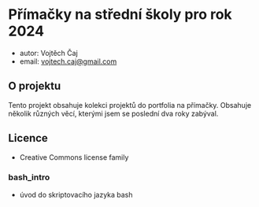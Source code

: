 # Přímačky na střední školy pro rok 2024

* autor: Vojtěch Čaj
* email: vojtech.caj@gmail.com

## O projektu 

Tento projekt obsahuje kolekci projektů do portfolia
na přímačky. 
Obsahuje několik různých věcí, kterými jsem se poslední
dva roky zabýval.


## Licence 

* Creative Commons license family


### bash_intro

* úvod do skriptovacího jazyka bash
